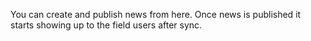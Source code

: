 You can create and publish news from here. Once news is published it starts showing up to the field users after sync.

